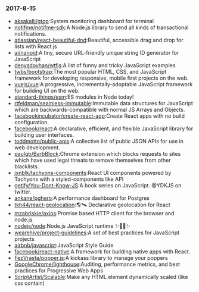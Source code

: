### 2017-8-15 
* [aksakalli/gtop](https://github.com//aksakalli/gtop):System monitoring dashboard for terminal 
* [notifme/notifme-sdk](https://github.com//notifme/notifme-sdk):A Node.js library to send all kinds of transactional notifications. 
* [atlassian/react-beautiful-dnd](https://github.com//atlassian/react-beautiful-dnd):Beautiful, accessible drag and drop for lists with React.js 
* [ai/nanoid](https://github.com//ai/nanoid):A tiny, secure URL-friendly unique string ID generator for JavaScript 
* [denysdovhan/wtfjs](https://github.com//denysdovhan/wtfjs):A list of funny and tricky JavaScript examples 
* [twbs/bootstrap](https://github.com//twbs/bootstrap):The most popular HTML, CSS, and JavaScript framework for developing responsive, mobile first projects on the web. 
* [vuejs/vue](https://github.com//vuejs/vue):A progressive, incrementally-adoptable JavaScript framework for building UI on the web. 
* [standard-things/esm](https://github.com//standard-things/esm):ES modules in Node today! 
* [rtfeldman/seamless-immutable](https://github.com//rtfeldman/seamless-immutable):Immutable data structures for JavaScript which are backwards-compatible with normal JS Arrays and Objects. 
* [facebookincubator/create-react-app](https://github.com//facebookincubator/create-react-app):Create React apps with no build configuration. 
* [facebook/react](https://github.com//facebook/react):A declarative, efficient, and flexible JavaScript library for building user interfaces. 
* [toddmotto/public-apis](https://github.com//toddmotto/public-apis):A collective list of public JSON APIs for use in web development. 
* [paulgb/BarbBlock](https://github.com//paulgb/BarbBlock):Chrome extension which blocks requests to sites which have used legal threats to remove themselves from other blacklists. 
* [jxnblk/tachyons-components](https://github.com//jxnblk/tachyons-components):React UI components powered by Tachyons with a styled-components like API 
* [getify/You-Dont-Know-JS](https://github.com//getify/You-Dont-Know-JS):A book series on JavaScript. @YDKJS on twitter. 
* [ankane/pghero](https://github.com//ankane/pghero):A performance dashboard for Postgres 
* [tkh44/react-geolocation](https://github.com//tkh44/react-geolocation):🌎🛰 Declarative geolocation for React 
* [mzabriskie/axios](https://github.com//mzabriskie/axios):Promise based HTTP client for the browser and node.js 
* [nodejs/node](https://github.com//nodejs/node):Node.js JavaScript runtime ✨🐢🚀✨ 
* [wearehive/project-guidelines](https://github.com//wearehive/project-guidelines):A set of best practices for JavaScript projects 
* [airbnb/javascript](https://github.com//airbnb/javascript):JavaScript Style Guide 
* [facebook/react-native](https://github.com//facebook/react-native):A framework for building native apps with React. 
* [FezVrasta/popper.js](https://github.com//FezVrasta/popper.js):A kickass library to manage your poppers 
* [GoogleChrome/lighthouse](https://github.com//GoogleChrome/lighthouse):Auditing, performance metrics, and best practices for Progressive Web Apps 
* [ScriptArtist/Scalable](https://github.com//ScriptArtist/Scalable):Make any HTML element dynamically scaled (like css contain) 
